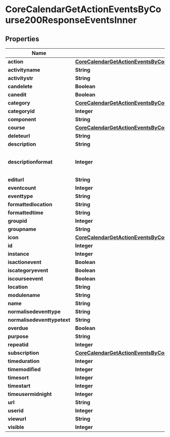 

# CoreCalendarGetActionEventsByCourse200ResponseEventsInner


## Properties

| Name | Type | Description | Notes |
|------------ | ------------- | ------------- | -------------|
|**action** | [**CoreCalendarGetActionEventsByCourse200ResponseEventsInnerAction**](CoreCalendarGetActionEventsByCourse200ResponseEventsInnerAction.md) |  |  [optional] |
|**activityname** | **String** | activityname |  [optional] |
|**activitystr** | **String** | activitystr |  [optional] |
|**candelete** | **Boolean** | candelete |  [optional] |
|**canedit** | **Boolean** | canedit |  [optional] |
|**category** | [**CoreCalendarGetActionEventsByCourse200ResponseEventsInnerCategory**](CoreCalendarGetActionEventsByCourse200ResponseEventsInnerCategory.md) |  |  [optional] |
|**categoryid** | **Integer** | categoryid |  [optional] |
|**component** | **String** | component |  [optional] |
|**course** | [**CoreCalendarGetActionEventsByCourse200ResponseEventsInnerCourse**](CoreCalendarGetActionEventsByCourse200ResponseEventsInnerCourse.md) |  |  [optional] |
|**deleteurl** | **String** | deleteurl |  [optional] |
|**description** | **String** | description |  [optional] |
|**descriptionformat** | **Integer** | description format (1 &#x3D; HTML, 0 &#x3D; MOODLE, 2 &#x3D; PLAIN, or 4 &#x3D; MARKDOWN) |  [optional] |
|**editurl** | **String** | editurl |  [optional] |
|**eventcount** | **Integer** | eventcount |  [optional] |
|**eventtype** | **String** | eventtype |  [optional] |
|**formattedlocation** | **String** | formattedlocation |  [optional] |
|**formattedtime** | **String** | formattedtime |  [optional] |
|**groupid** | **Integer** | groupid |  [optional] |
|**groupname** | **String** | groupname |  [optional] |
|**icon** | [**CoreCalendarGetActionEventsByCourse200ResponseEventsInnerIcon**](CoreCalendarGetActionEventsByCourse200ResponseEventsInnerIcon.md) |  |  [optional] |
|**id** | **Integer** | id |  [optional] |
|**instance** | **Integer** | instance |  [optional] |
|**isactionevent** | **Boolean** | isactionevent |  [optional] |
|**iscategoryevent** | **Boolean** | iscategoryevent |  [optional] |
|**iscourseevent** | **Boolean** | iscourseevent |  [optional] |
|**location** | **String** | location |  [optional] |
|**modulename** | **String** | modulename |  [optional] |
|**name** | **String** | name |  [optional] |
|**normalisedeventtype** | **String** | normalisedeventtype |  [optional] |
|**normalisedeventtypetext** | **String** | normalisedeventtypetext |  [optional] |
|**overdue** | **Boolean** | overdue |  [optional] |
|**purpose** | **String** | purpose |  [optional] |
|**repeatid** | **Integer** | repeatid |  [optional] |
|**subscription** | [**CoreCalendarGetActionEventsByCourse200ResponseEventsInnerSubscription**](CoreCalendarGetActionEventsByCourse200ResponseEventsInnerSubscription.md) |  |  [optional] |
|**timeduration** | **Integer** | timeduration |  [optional] |
|**timemodified** | **Integer** | timemodified |  [optional] |
|**timesort** | **Integer** | timesort |  [optional] |
|**timestart** | **Integer** | timestart |  [optional] |
|**timeusermidnight** | **Integer** | timeusermidnight |  [optional] |
|**url** | **String** | url |  [optional] |
|**userid** | **Integer** | userid |  [optional] |
|**viewurl** | **String** | viewurl |  [optional] |
|**visible** | **Integer** | visible |  [optional] |



